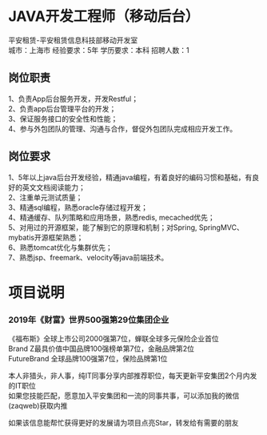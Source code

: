 # JAVA开发工程师（移动后台）
平安租赁-平安租赁信息科技部移动开发室  
城市：上海市 经验要求：5年 学历要求：本科  招聘人数：1

## 岗位职责
1、负责App后台服务开发，开发Restful；   
2、负责app后台管理平台的开发；   
3、保证服务接口的安全性和性能；   
4、参与外包团队的管理、沟通与合作，督促外包团队完成相应开发工作。

## 岗位要求
1、5年以上java后台开发经验，精通java编程，有着良好的编码习惯和基础，有良好的英文文档阅读能力；   
2、注重单元测试质量；   
3、精通sql编程，熟悉oracle存储过程开发；   
4、精通缓存、队列策略和应用场景，熟悉redis, mecached优先；   
5、对用过的开源框架，能了解到它的原理和机制；对Spring, SpringMVC、mybatis开源框架熟悉；   
6、熟悉tomcat优化与集群优先；   
7、熟悉jsp、freemark、velocity等java前端技术。

# 项目说明

### 2019年《财富》世界500强第29位集团企业
《福布斯》全球上市公司2000强第7位，蝉联全球多元保险企业首位  
Brand Z最具价值中国品牌100强榜单第7位，金融品牌第2位  
FutureBrand 全球品牌100强第7位，保险品牌第1位

本人非猎头，非人事，纯IT同事分享内部推荐职位，每天更新平安集团2个月内发的IT职位  
如果您技能匹配，愿意加入平安集团和一流的同事共事，可以添加我的微信(zaqweb)获取内推 

如果该信息能帮忙获得更好的发展请为项目点亮Star，转发给有需要的朋友




